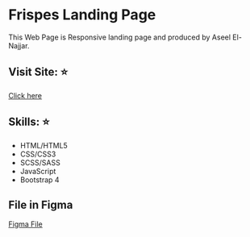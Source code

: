 # Frispes Landing Page
This Web Page is Responsive landing page and produced by Aseel El-Najjar.
## Visit Site: :star:
[Click here](https://aseelalnajar2001.github.io/Frispes-Landing-Page/)
## Skills: :star:
- HTML/HTML5
- CSS/CSS3
- SCSS/SASS
- JavaScript 
- Bootstrap 4
## File in Figma
[Figma File](https://www.figma.com/file/L2DH6QnNMhBuAo4Y8aqxGm/Frispes-Landing-Page---%5B-Free-UI-Kit-%5D-(Community)?node-id=0%3A1)
